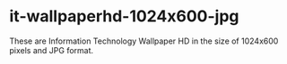 # it-wallpaperhd-1024x600-jpg
These are Information Technology Wallpaper HD in the size of 1024x600 pixels and JPG format.
